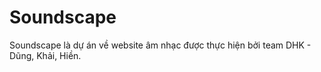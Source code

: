 # Soundscape 
Soundscape là dự án về website âm nhạc được thực hiện bởi team DHK - Dũng, Khải, Hiền.
